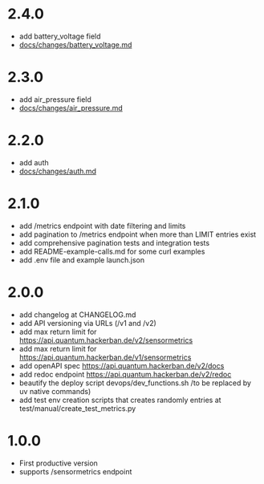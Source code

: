 # 2.4.0

- add battery_voltage field
- [docs/changes/battery_voltage.md](docs/changes/battery_voltage.md)

# 2.3.0

- add air_pressure field
- [docs/changes/air_pressure.md](docs/changes/air_pressure.md)

# 2.2.0

- add auth
- [docs/changes/auth.md](docs/changes/auth.md)

# 2.1.0

- add /metrics endpoint with date filtering and limits
- add pagination to /metrics endpoint when more than LIMIT entries exist
- add comprehensive pagination tests and integration tests
- add README-example-calls.md for some curl examples
- add .env file and example launch.json

# 2.0.0

- add changelog at CHANGELOG.md
- add API versioning via URLs (/v1 and /v2)
- add max return limit for https://api.quantum.hackerban.de/v2/sensormetrics
- add max return limit for https://api.quantum.hackerban.de/v1/sensormetrics
- add openAPI spec https://api.quantum.hackerban.de/v2/docs
- add redoc endpoint https://api.quantum.hackerban.de/v2/redoc
- beautify the deploy script devops/dev_functions.sh /to be replaced by uv native commands)
- add test env creation scripts that creates randomly entries at test/manual/create_test_metrics.py


# 1.0.0

- First productive version
- supports /sensormetrics endpoint